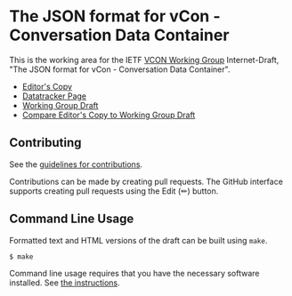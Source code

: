 <!-- regenerate: on (set to off if you edit this file) -->

# The JSON format for vCon - Conversation Data Container

This is the working area for the IETF [VCON Working Group](https://datatracker.ietf.org/group/vcon/documents/) Internet-Draft, "The JSON format for vCon - Conversation Data Container".

* [Editor's Copy](https://ietf-wg-vcon.github.io/draft-ietf-vcon-vcon-container/#go.draft-ietf-vcon-vcon-container.html)
* [Datatracker Page](https://datatracker.ietf.org/doc/draft-ietf-vcon-vcon-container)
* [Working Group Draft](https://datatracker.ietf.org/doc/html/draft-ietf-vcon-vcon-container)
* [Compare Editor's Copy to Working Group Draft](https://ietf-wg-vcon.github.io/draft-ietf-vcon-vcon-container/#go.draft-ietf-vcon-vcon-container.diff)


## Contributing

See the
[guidelines for contributions](https://github.com/ietf-wg-vcon/draft-ietf-vcon-vcon-container/blob/main/CONTRIBUTING.md).

Contributions can be made by creating pull requests.
The GitHub interface supports creating pull requests using the Edit (✏) button.


## Command Line Usage

Formatted text and HTML versions of the draft can be built using `make`.

```sh
$ make
```

Command line usage requires that you have the necessary software installed.  See
[the instructions](https://github.com/martinthomson/i-d-template/blob/main/doc/SETUP.md).

